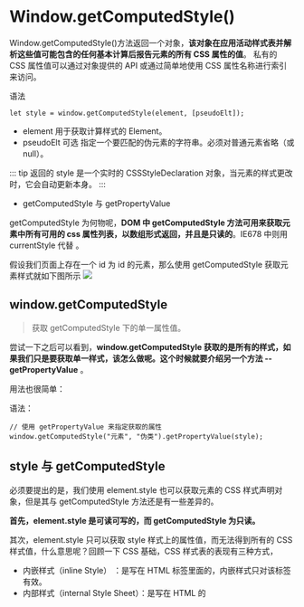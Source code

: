 # Window.getComputedStyle()

Window.getComputedStyle()方法返回一个对象，**该对象在应用活动样式表并解析这些值可能包含的任何基本计算后报告元素的所有 CSS 属性的值**。 私有的 CSS 属性值可以通过对象提供的 API 或通过简单地使用 CSS 属性名称进行索引来访问。

语法

```
let style = window.getComputedStyle(element, [pseudoElt]);
```

- element
  用于获取计算样式的 Element。
- pseudoElt 可选
  指定一个要匹配的伪元素的字符串。必须对普通元素省略（或 null）。

::: tip
返回的 style 是一个实时的 CSSStyleDeclaration 对象，当元素的样式更改时，它会自动更新本身。
:::

- getComputedStyle 与 getPropertyValue

getComputedStyle 为何物呢，**DOM 中 getComputedStyle 方法可用来获取元素中所有可用的 css 属性列表，以数组形式返回，并且是只读的**。IE678 中则用 currentStyle 代替 。

假设我们页面上存在一个 id 为 id 的元素，那么使用 getComputedStyle 获取元素样式就如下图所示
![](https://images2015.cnblogs.com/blog/608782/201602/608782-20160223180051740-242127492.png)

## window.getComputedStyle

> 获取 getComputedStyle 下的单一属性值。

尝试一下之后可以看到，**window.getComputedStyle 获取的是所有的样式，如果我们只是要获取单一样式，该怎么做呢。这个时候就要介绍另一个方法 -- getPropertyValue** 。

用法也很简单：

语法：

```
// 使用 getPropertyValue 来指定获取的属性
window.getComputedStyle("元素", "伪类").getPropertyValue(style);
```

## style 与 getComputedStyle

必须要提出的是，我们使用 element.style 也可以获取元素的 CSS 样式声明对象，但是其与 getComputedStyle 方法还是有一些差异的。

**首先，element.style 是可读可写的，而 getComputedStyle 为只读。**

其次，element.style 只可以获取 style 样式上的属性值，而无法得到所有的 CSS 样式值，什么意思呢？回顾一下 CSS 基础，CSS 样式表的表现有三种方式，

- 内嵌样式（inline Style） ：是写在 HTML 标签里面的，内嵌样式只对该标签有效。
- 内部样式（internal Style Sheet）：是写在 HTML 的 <style> 标签里面的，内部样式只对所在的网页有效。
- 外部样式表（External Style Sheet）：如果很多网页需要用到同样的样式(Styles)，将样式(Styles)写在一个以 .CSS 为后缀的 CSS 文件里，然后在每个需要用到这些样式(Styles)的网页里引用这个 CSS 文件。

而 **element.style 只能获取被这些样式表定义了的样式**，而 **getComputedStyle 能获取到所有样式的值(即使没有 css 样式也能翻出来很多样式)**（在不同浏览器结果不一样，chrome 中是 264，在 Firefox 中是 238），不管是否定义在样式表中，以及 window.getComputedStyle 可以获取伪元素的样式。譬如：

```html
<style>
  #id {
    width: 100px;
    float: left;
  }
</style>

var elem = document.getElementById('id'); elem.style.length // 2
window.getComputedStyle(elem, null).length // 264
```

::: tip
window.getComputedStyle 还有另一种写法，就是 document.defaultView.getComputedStyle,他俩的用法是完全一致的。
:::

## 获取元素样式

```js
const getStyle = (el, prop) => {
  const computedStyle = window.getComputedStyle(el);
  return computedStyle.getPropertyValue(prop);
};
```
